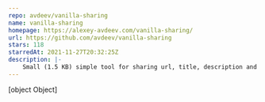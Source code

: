 ```yaml
---
repo: avdeev/vanilla-sharing
name: vanilla-sharing
homepage: https://alexey-avdeev.com/vanilla-sharing/
url: https://github.com/avdeev/vanilla-sharing
stars: 118
starredAt: 2021-11-27T20:32:25Z
description: |-
    Small (1.5 KB) simple tool for sharing url, title, description and image to VK, Facebook (Feed, Dialog, Button, Messenger), Reddit, Pinterest, Tumblr, Twitter, VK, OK, Mail.ru, LinkedIn, Whatsapp, Viber, Telegram, Line
---
```


[object Object]
